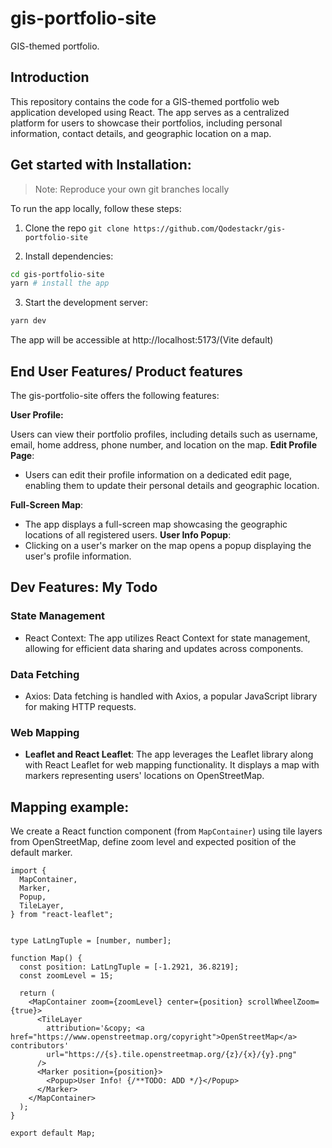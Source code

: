 # gis-portfolio-site
GIS-themed portfolio.


## Introduction
This repository contains the code for a GIS-themed portfolio web application developed using React. The app serves as a centralized platform for users to showcase their portfolios, including personal information, contact details, and geographic location on a map.


## Get started with Installation:
> Note: Reproduce your own git branches locally

To run the app locally, follow these steps:

1. Clone the repo
`git clone https://github.com/Qodestackr/gis-portfolio-site`

2. Install dependencies:

```bash
cd gis-portfolio-site
yarn # install the app
```

3. Start the development server:
```bash
yarn dev
```

The app will be accessible at http://localhost:5173/(Vite default)


## End User Features/ Product features

The gis-portfolio-site offers the following features:

**User Profile:**

Users can view their portfolio profiles, including details such as username, email, home address, phone number, and location on the map.
**Edit Profile Page**:
- Users can edit their profile information on a dedicated edit page, enabling them to update their personal details and geographic location.

**Full-Screen Map**:
- The app displays a full-screen map showcasing the geographic locations of all registered users.
**User Info Popup**:
- Clicking on a user's marker on the map opens a popup displaying the user's profile information.

## Dev Features: My Todo

### State Management
- React Context: The app utilizes React Context for state management, allowing for efficient data sharing and updates across components.

### Data Fetching 

- Axios: Data fetching is handled with Axios, a popular JavaScript library for making HTTP requests.

### Web Mapping
- **Leaflet and React Leaflet**: The app leverages the Leaflet library along with React Leaflet for web mapping functionality. It displays a map with markers representing users' locations on OpenStreetMap.


## Mapping example:
We create a React function component (from `MapContainer`) using tile layers from OpenStreetMap, define zoom level and expected position of the default marker. 

<!--
TODO: Handle GeoJSON response object, for simplicity, we will query from user model(location point) with axios and 
State context
-->

```tsx
import {
  MapContainer,
  Marker,
  Popup,
  TileLayer,
} from "react-leaflet";


type LatLngTuple = [number, number];

function Map() {
  const position: LatLngTuple = [-1.2921, 36.8219];
  const zoomLevel = 15;

  return (
    <MapContainer zoom={zoomLevel} center={position} scrollWheelZoom={true}>
      <TileLayer
        attribution='&copy; <a href="https://www.openstreetmap.org/copyright">OpenStreetMap</a> contributors'
        url="https://{s}.tile.openstreetmap.org/{z}/{x}/{y}.png"
      />
      <Marker position={position}>
        <Popup>User Info! {/**TODO: ADD */}</Popup>
      </Marker>
    </MapContainer>
  );
}

export default Map;
```